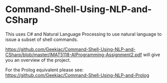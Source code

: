 # Command-Shell-Using-NLP-and-CSharp

This uses C# and Natural Language Processing to use natural language to issue a subset of shell commands.

https://github.com/Geekiac/Command-Shell-Using-NLP-and-CSharp/blob/master/IMAT5118-AIProgramming-Assignment2.pdf will give you an overview of the project.

For the Prolog equivalent please see: https://github.com/Geekiac/Command-Shell-Using-NLP-and-Prolog
